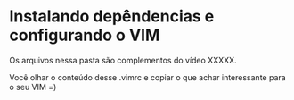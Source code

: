 # Instalando depêndencias e configurando o VIM

Os arquivos nessa pasta são complementos do vídeo XXXXX.

Você olhar o conteúdo desse .vimrc e copiar o que achar interessante para o seu VIM =)
